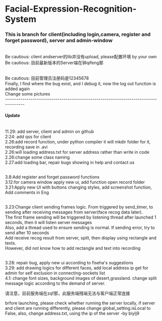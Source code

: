 # Facial-Expression-Recognition-System

### 
### This is branch for client(including login,camera, register and forget password), server and admin-window
<br>Be cautious: client andserver的lib并没有upload, please配置环境 by your own
<br>Be cautious: 目前最新版本的Server端在钟qifeng那

<br>Be cautious: 目前管理员注册码是12345678
<br>Finally, I find where the bug exist, and I debug it, now the log out function is added again
<br>Change some pictures
<br>----------------------------------------------------------------------------------------
#### Update 
<br>11.29: add server, client and admin on github
<br>2:24: add qss for client 
<br>2.26:add record function, under python compiler it will mkdir folder for it, recording save in .avi
<br>2.26:will loading address.txt for server address rather than write in code
<br>2.26:change some class naming
<br>2.27:add loading bar, repair bugs showing in help and contact us 

<br>3.8:Add register and forget password functions
<br>3.12:for camera window apply new ui, add function open record folder
<br>3.21:Apply new UI with buttons changing styles, add screenshot function, Add comments in Eng


<br>3.23:Change client sending frames logic. From triggered by send_timer, to sending after receiving messages from server(face recog data later). 
<br>The first frame sending will be triggered by listening thread after launched 1 seconds, then it will listen server messages
<br>Also, add a thread used to ensure sending is normal. If sending error, try to send after 10 seconds
<br>Add receive recog result from server, spilt, then display using rectangle and texts.
<br>However, did not know how to add rectangle and text into recording

<br>3.28: repair bug, apply new ui according to fiseha's suggestions
<br>3.29: add drawing logics for different faces, add local address ip get for admin for self exclusion in connecting-sockets list 
<br>4.1: change font sizes, background images of desert,grassland. change split message logic according to the demand of server.

<p>请注意，目前服务端在zqf那，此服务端残端无法与客户端正常连接

brfore launching, please check whether running the server locally, if server and client are running differently, please change global_setting.isLocal to False, also, change address.txt, using the ip of the server        -by biylj9
